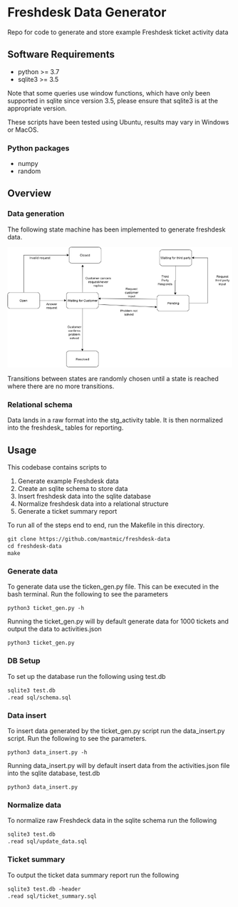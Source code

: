 # Freshdesk Data Generator

Repo for code to generate and store example Freshdesk ticket activity data

## Software Requirements
* python >= 3.7
* sqlite3 >= 3.5

Note that some queries use window functions, which have only been supported in sqlite since version 3.5, please ensure that sqlite3 is at the appropriate version.

These scripts have been tested using Ubuntu, results may vary in Windows or MacOS.

### Python packages
* numpy
* random


## Overview

### Data generation

The following state machine has been implemented to generate freshdesk data.

![State Machine](https://raw.githubusercontent.com/mantmic/freshdesk-data/master/images/FreshDesk%20state%20machine.png)



Transitions between states are randomly chosen until a state is reached where there are no more transitions.

### Relational schema

Data lands in a raw format into the stg_activity table. It is then normalized into the freshdesk_ tables for reporting.


## Usage

This codebase contains scripts to
1. Generate example Freshdesk data
2. Create an sqlite schema to store data
3. Insert freshdesk data into the sqlite database
4. Normalize freshdesk data into a relational structure
5. Generate a ticket summary report

To run all of the steps end to end, run the Makefile in this directory.

```
git clone https://github.com/mantmic/freshdesk-data
cd freshdesk-data
make
```


### Generate data

To generate data use the ticken_gen.py file. This can be executed in the bash terminal. Run the following to see the parameters
```
python3 ticket_gen.py -h
```

Running the ticket_gen.py will by default generate data for 1000 tickets and output the data to activities.json

```
python3 ticket_gen.py
```


### DB Setup
To set up the database run the following using test.db

```
sqlite3 test.db
.read sql/schema.sql
```

### Data insert

To insert data generated by the ticket_gen.py script run the data_insert.py script. Run the following to see the parameters.

```
python3 data_insert.py -h
```

Running data_insert.py will by default insert data from the activities.json file into the sqlite database, test.db

```
python3 data_insert.py
```

### Normalize data

To normalize raw Freshdeck data in the sqlite schema run the following

```
sqlite3 test.db
.read sql/update_data.sql
```

### Ticket summary

To output the ticket data summary report run the following

```
sqlite3 test.db -header
.read sql/ticket_summary.sql
```
